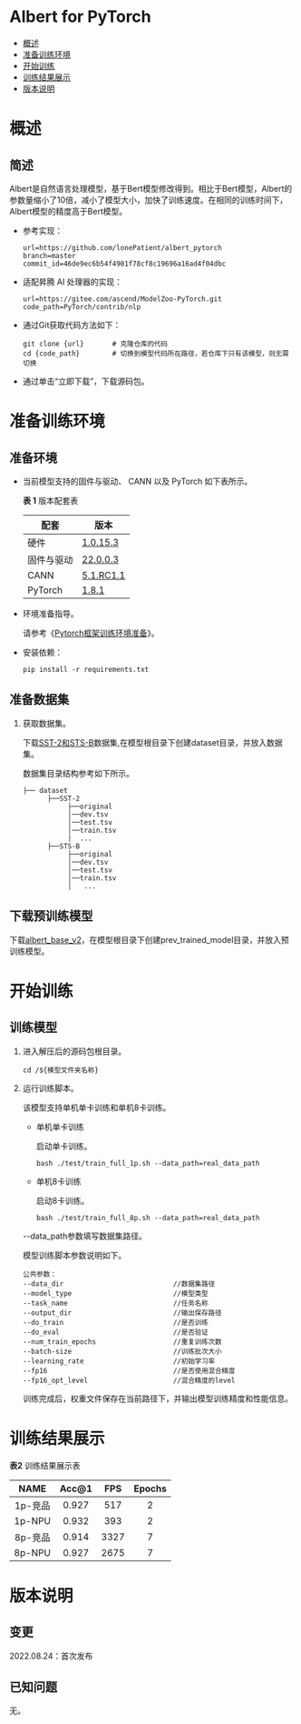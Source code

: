 # Albert for PyTorch

-   [概述](概述.md)
-   [准备训练环境](准备训练环境.md)
-   [开始训练](开始训练.md)
-   [训练结果展示](训练结果展示.md)
-   [版本说明](版本说明.md)



# 概述

## 简述

Albert是自然语言处理模型，基于Bert模型修改得到。相比于Bert模型，Albert的参数量缩小了10倍，减小了模型大小，加快了训练速度。在相同的训练时间下，Albert模型的精度高于Bert模型。

- 参考实现：

  ```
  url=https://github.com/lonePatient/albert_pytorch
  branch=master 
  commit_id=46de9ec6b54f4901f78cf8c19696a16ad4f04dbc
  ```

- 适配昇腾 AI 处理器的实现：

  ```
  url=https://gitee.com/ascend/ModelZoo-PyTorch.git
  code_path=PyTorch/contrib/nlp
  ```

- 通过Git获取代码方法如下：

   ```
   git clone {url}       # 克隆仓库的代码
   cd {code_path}        # 切换到模型代码所在路径，若仓库下只有该模型，则无需切换
   ```
  
- 通过单击“立即下载”，下载源码包。



# 准备训练环境

## 准备环境

- 当前模型支持的固件与驱动、 CANN 以及 PyTorch 如下表所示。

  **表 1**  版本配套表

  | 配套       | 版本                                                         |
  | ---------- | ------------------------------------------------------------ |
  | 硬件       | [1.0.15.3](https://www.hiascend.com/hardware/firmware-drivers?tag=commercial)|
  | 固件与驱动 | [22.0.0.3](https://www.hiascend.com/hardware/firmware-drivers?tag=commercial) |
  | CANN       | [5.1.RC1.1](https://www.hiascend.com/software/cann/commercial?version=5.1.RC1.1) |
  | PyTorch    | [1.8.1](https://gitee.com/ascend/pytorch/tree/master/)       |

- 环境准备指导。

  请参考《[Pytorch框架训练环境准备](https://www.hiascend.com/document/detail/zh/ModelZoo/pytorchframework/ptes)》。
  
- 安装依赖：

  ```
  pip install -r requirements.txt
  ```



## 准备数据集

1. 获取数据集。

   下载[SST-2和STS-B](https://gitee.com/liuyj-suda-an/albert_full/tree/master/dataset)数据集,在模型根目录下创建dataset目录，并放入数据集。

   数据集目录结构参考如下所示。

   ```
   ├── dataset
         ├──SST-2
              ├──original
              │──dev.tsv
              │──test.tsv
              │──train.tsv   
              |  ...                     
         ├──STS-B  
              ├──original
              │──dev.tsv
              │──test.tsv
              │──train.tsv
              │   ...              
   ```

## 下载预训练模型
下载[albert_base_v2](https://gitee.com/liuyj-suda-an/albert_full/tree/master/prev_trained_model)，在模型根目录下创建prev_trained_model目录，并放入预训练模型。

# 开始训练

## 训练模型

1. 进入解压后的源码包根目录。

   ```
   cd /${模型文件夹名称} 
   ```

2. 运行训练脚本。

   该模型支持单机单卡训练和单机8卡训练。

   - 单机单卡训练

     启动单卡训练。

     ```
     bash ./test/train_full_1p.sh --data_path=real_data_path   
     ```

   - 单机8卡训练

     启动8卡训练。

     ```
     bash ./test/train_full_8p.sh --data_path=real_data_path  
     ```

   --data\_path参数填写数据集路径。

   模型训练脚本参数说明如下。

   ```
   公共参数：
   --data_dir                           //数据集路径
   --model_type                         //模型类型
   --task_name                          //任务名称
   --output_dir                         //输出保存路径
   --do_train                           //是否训练
   --do_eval                            //是否验证
   --num_train_epochs                   //重复训练次数
   --batch-size                         //训练批次大小
   --learning_rate                      //初始学习率
   --fp16                               //是否使用混合精度
   --fp16_opt_level                     //混合精度的level
   ```
   
   训练完成后，权重文件保存在当前路径下，并输出模型训练精度和性能信息。



# 训练结果展示

**表2**  训练结果展示表

| NAME    | Acc@1 |  FPS | Epochs | 
| :-----: | :---: | :--: | :----: | 
| 1p-竞品 | 0.927 |  517 |   2   |
| 1p-NPU  | 0.932 |  393 | 2     |
| 8p-竞品 | 0.914 | 3327 | 7    |
| 8p-NPU  | 0.927 | 2675 | 7    |



# 版本说明

## 变更

2022.08.24：首次发布



## 已知问题

无。











